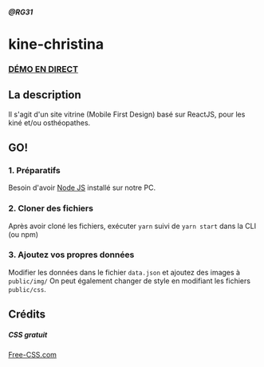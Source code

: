 
##### @RG31

# kine-christina

### <a href="https://art-de-guerir.netlify.app/">DÉMO EN DIRECT</a>

## La description
Il s'agit d'un site vitrine (Mobile First Design) basé sur ReactJS, pour les kiné et/ou osthéopathes.

## GO!
### 1. Préparatifs
Besoin d'avoir <a href="https://nodejs.org/">Node JS</a> installé sur notre PC.

### 2. Cloner des fichiers
Après avoir cloné les fichiers, exécuter ```yarn``` suivi de ```yarn start``` dans la CLI (ou npm)
### 3. Ajoutez vos propres données
Modifier les données dans le fichier ```data.json``` et ajoutez des images à ```public/img/```
On peut également changer de style en modifiant les fichiers ```public/css```.


## Crédits
##### CSS gratuit
<a href="https://www.free-css.com/assets/files/free-css-templates/preview/page234/interact/">Free-CSS.com </a>

